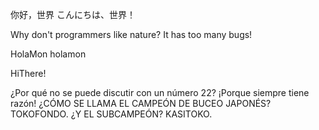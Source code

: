 你好，世界
こんにちは、世界！

Why don't programmers like nature? It has too many bugs!

HolaMon
holamon

HiThere!

¿Por qué no se puede discutir con un número 22? ¡Porque siempre tiene razón!
¿CÓMO SE LLAMA EL CAMPEÓN DE BUCEO JAPONÉS? TOKOFONDO. ¿Y EL SUBCAMPEÓN? KASITOKO.
